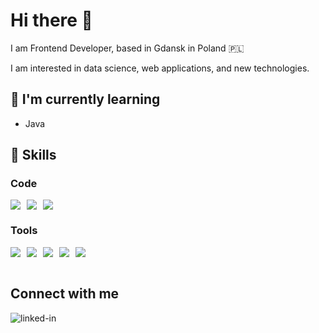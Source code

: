 <h1>Hi there 👋 </h1>

I am Frontend Developer, based in Gdansk in Poland 🇵🇱

I am interested in data science, web applications, and new technologies.
<h2>🌱 I'm currently learning</h2>
<ul>
  <li>Java</li>
</ul>
<h2>💪 Skills </h2>
<h3>Code</h3>
<div style="display: flex; gap: 10px; align-items: center;">
  <img src="https://camo.githubusercontent.com/25caf37c80ad19ff23ec96a855c2cebcca7c985a30f1c72a6516b0ac334c6b51/68747470733a2f2f696d672e736869656c64732e696f2f62616467652f436f64652d52656163742d696e666f726d6174696f6e616c3f7374796c653d666c6174266c6f676f3d726561637426636f6c6f723d363144414642">
  <img src="https://camo.githubusercontent.com/4bb5d251c475790f5afd0fcddc514d8d960683b3c97c842f77f1ce1e04104647/68747470733a2f2f696d672e736869656c64732e696f2f62616467652f436f64652d547970655363726970742d696e666f726d6174696f6e616c3f7374796c653d666c6174266c6f676f3d5479706553637269707426636f6c6f723d316533373939">
  <img src="https://camo.githubusercontent.com/29b93468492d51e795d5c4b9f43838f7e8d2de7885fd851c5fd7250ef90f0b5f/68747470733a2f2f696d672e736869656c64732e696f2f62616467652f436f64652d4e6578742d696e666f726d6174696f6e616c3f7374796c653d666c6174266c6f676f3d4e657874646f746a7326636f6c6f723d666666666666">
</div>
<h3>Tools</h3>
<div style="display: flex; gap: 10px; align-items: center;">
  <img src="https://camo.githubusercontent.com/6184200a6f1d7ac8a2d33bbcf8dc7c78cd1c9d2aafcf1a6383acd3415e08c0b4/68747470733a2f2f696d672e736869656c64732e696f2f62616467652f546f6f6c732d4c696e75782d696e666f726d6174696f6e616c3f7374796c653d666c6174266c6f676f3d4c696e757826636f6c6f723d646364646531">
  <img src="https://camo.githubusercontent.com/1b4904851daa9701dbab886bfa98b80d22255f7da987625882b1bbd0ca9d5f50/68747470733a2f2f696d672e736869656c64732e696f2f62616467652f546f6f6c732d4d7953514c2d696e666f726d6174696f6e616c3f7374796c653d666c6174266c6f676f3d4d7953514c26636f6c6f723d303064326433">
  <img src="https://camo.githubusercontent.com/a7b893ab9aa2271afee67387ab18fb8ed570cdf33ec5dcb8f497e5c560f22a5f/68747470733a2f2f696d672e736869656c64732e696f2f62616467652f546f6f6c732d506f737467726553514c2d696e666f726d6174696f6e616c3f7374796c653d666c6174266c6f676f3d506f737467726573716c26636f6c6f723d313537324236">
  <img src="https://img.shields.io/badge/Tools-MongoDB-green">
  <img src="https://camo.githubusercontent.com/881c1f269b575c9ea418a3628b54f0d88e1c9444979e3ecf56478949d173688d/68747470733a2f2f696d672e736869656c64732e696f2f62616467652f546f6f6c732d4669676d612d696e666f726d6174696f6e616c3f7374796c653d666c6174266c6f676f3d4669676d6126636f6c6f723d316533373939">
</div><br>
<h2>Connect with me</h2>
<a href="https://www.linkedin.com/in/rafał-arnista-8333341b4"><img align="left" alt="linked-in" src="https://img.shields.io/badge/linkedin-%230077B5.svg?&style=for-the-badge&logo=linkedin&logoColor=white"</a>
